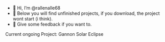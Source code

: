 - 👋 Hi, I’m @rallenalle68
- 👀 Below you will find unfinished projects, if you download, the project wont start (i think).
- 🌱 Give some feedback if you want to.

Current ongoing Project:
Gannon Solar Eclipse


<!---
rallenalle68/rallenalle68 is a ✨ special ✨ repository because its `README.md` (this file) appears on your GitHub profile.
You can click the Preview link to take a look at your changes.
--->
